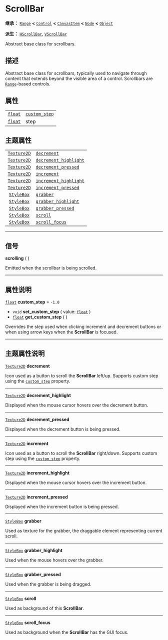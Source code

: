<!-- ⚠ 请勿编辑本文件 ⚠ -->
<!-- 本文档使用脚本从 WeDot 引擎源码仓库生成。 -->
<!-- 生成脚本：https://github.com/WeDot-Engine/WeDot/tree/master/doc/tools/make_md.py； -->
<!-- 原文件：https://github.com/WeDot-Engine/WeDot/tree/master/doc/classes/ScrollBar.xml。 -->

<div id="_class_scrollbar"></div>

# ScrollBar

**继承：** [`Range`](class_range.md) **<** [`Control`](class_control.md) **<** [`CanvasItem`](class_canvasitem.md) **<** [`Node`](class_node.md) **<** [`Object`](class_object.md)

**派生：** [`HScrollBar`](class_hscrollbar.md), [`VScrollBar`](class_vscrollbar.md)

Abstract base class for scrollbars.

## 描述

Abstract base class for scrollbars, typically used to navigate through content that extends beyond the visible area of a control. Scrollbars are [`Range`](class_range.md)-based controls.

## 属性

|||
|:-:|:--|
| [`float`](class_float.md) | [`custom_step`](class_scrollbar.md#class_scrollbar_property_custom_step) | ``-1.0``                                                                |
| [`float`](class_float.md) | step                                                                     | ``0.0`` (overrides [`Range`](class_range.md#class_range_property_step)) |

## 主题属性

|||
|:-:|:--|
| [`Texture2D`](class_texture2d.md) | [`decrement`](class_scrollbar.md#class_scrollbar_theme_icon_decrement)                     |
| [`Texture2D`](class_texture2d.md) | [`decrement_highlight`](class_scrollbar.md#class_scrollbar_theme_icon_decrement_highlight) |
| [`Texture2D`](class_texture2d.md) | [`decrement_pressed`](class_scrollbar.md#class_scrollbar_theme_icon_decrement_pressed)     |
| [`Texture2D`](class_texture2d.md) | [`increment`](class_scrollbar.md#class_scrollbar_theme_icon_increment)                     |
| [`Texture2D`](class_texture2d.md) | [`increment_highlight`](class_scrollbar.md#class_scrollbar_theme_icon_increment_highlight) |
| [`Texture2D`](class_texture2d.md) | [`increment_pressed`](class_scrollbar.md#class_scrollbar_theme_icon_increment_pressed)     |
| [`StyleBox`](class_stylebox.md)   | [`grabber`](class_scrollbar.md#class_scrollbar_theme_style_grabber)                        |
| [`StyleBox`](class_stylebox.md)   | [`grabber_highlight`](class_scrollbar.md#class_scrollbar_theme_style_grabber_highlight)    |
| [`StyleBox`](class_stylebox.md)   | [`grabber_pressed`](class_scrollbar.md#class_scrollbar_theme_style_grabber_pressed)        |
| [`StyleBox`](class_stylebox.md)   | [`scroll`](class_scrollbar.md#class_scrollbar_theme_style_scroll)                          |
| [`StyleBox`](class_stylebox.md)   | [`scroll_focus`](class_scrollbar.md#class_scrollbar_theme_style_scroll_focus)              |

<!-- rst-class:: classref-section-separator -->

---

## 信号

<div id="_class_class_scrollbar_signal_scrolling"></div>

**scrolling** ( ) <div id="class_scrollbar_signal_scrolling"></div>

Emitted when the scrollbar is being scrolled.

<!-- rst-class:: classref-section-separator -->

---

## 属性说明

<div id="_class_scrollbar_property_custom_step"></div>

[`float`](class_float.md) **custom_step** = ``-1.0`` <div id="class_scrollbar_property_custom_step"></div>

- `void` **set_custom_step** ( value: [`float`](class_float.md) )
- [`float`](class_float.md) **get_custom_step** ( )

Overrides the step used when clicking increment and decrement buttons or when using arrow keys when the **ScrollBar** is focused.

<!-- rst-class:: classref-section-separator -->

---

## 主题属性说明

<div id="_class_scrollbar_theme_icon_decrement"></div>

[`Texture2D`](class_texture2d.md) **decrement** <div id="class_scrollbar_theme_icon_decrement"></div>

Icon used as a button to scroll the **ScrollBar** left/up. Supports custom step using the [`custom_step`](class_scrollbar.md#class_scrollbar_property_custom_step) property.

<!-- rst-class:: classref-item-separator -->

---

<div id="_class_scrollbar_theme_icon_decrement_highlight"></div>

[`Texture2D`](class_texture2d.md) **decrement_highlight** <div id="class_scrollbar_theme_icon_decrement_highlight"></div>

Displayed when the mouse cursor hovers over the decrement button.

<!-- rst-class:: classref-item-separator -->

---

<div id="_class_scrollbar_theme_icon_decrement_pressed"></div>

[`Texture2D`](class_texture2d.md) **decrement_pressed** <div id="class_scrollbar_theme_icon_decrement_pressed"></div>

Displayed when the decrement button is being pressed.

<!-- rst-class:: classref-item-separator -->

---

<div id="_class_scrollbar_theme_icon_increment"></div>

[`Texture2D`](class_texture2d.md) **increment** <div id="class_scrollbar_theme_icon_increment"></div>

Icon used as a button to scroll the **ScrollBar** right/down. Supports custom step using the [`custom_step`](class_scrollbar.md#class_scrollbar_property_custom_step) property.

<!-- rst-class:: classref-item-separator -->

---

<div id="_class_scrollbar_theme_icon_increment_highlight"></div>

[`Texture2D`](class_texture2d.md) **increment_highlight** <div id="class_scrollbar_theme_icon_increment_highlight"></div>

Displayed when the mouse cursor hovers over the increment button.

<!-- rst-class:: classref-item-separator -->

---

<div id="_class_scrollbar_theme_icon_increment_pressed"></div>

[`Texture2D`](class_texture2d.md) **increment_pressed** <div id="class_scrollbar_theme_icon_increment_pressed"></div>

Displayed when the increment button is being pressed.

<!-- rst-class:: classref-item-separator -->

---

<div id="_class_scrollbar_theme_style_grabber"></div>

[`StyleBox`](class_stylebox.md) **grabber** <div id="class_scrollbar_theme_style_grabber"></div>

Used as texture for the grabber, the draggable element representing current scroll.

<!-- rst-class:: classref-item-separator -->

---

<div id="_class_scrollbar_theme_style_grabber_highlight"></div>

[`StyleBox`](class_stylebox.md) **grabber_highlight** <div id="class_scrollbar_theme_style_grabber_highlight"></div>

Used when the mouse hovers over the grabber.

<!-- rst-class:: classref-item-separator -->

---

<div id="_class_scrollbar_theme_style_grabber_pressed"></div>

[`StyleBox`](class_stylebox.md) **grabber_pressed** <div id="class_scrollbar_theme_style_grabber_pressed"></div>

Used when the grabber is being dragged.

<!-- rst-class:: classref-item-separator -->

---

<div id="_class_scrollbar_theme_style_scroll"></div>

[`StyleBox`](class_stylebox.md) **scroll** <div id="class_scrollbar_theme_style_scroll"></div>

Used as background of this **ScrollBar**.

<!-- rst-class:: classref-item-separator -->

---

<div id="_class_scrollbar_theme_style_scroll_focus"></div>

[`StyleBox`](class_stylebox.md) **scroll_focus** <div id="class_scrollbar_theme_style_scroll_focus"></div>

Used as background when the **ScrollBar** has the GUI focus.

[^virtual]: 本方法通常需要用户覆盖才能生效。
[^const]: 本方法无副作用，不会修改该实例的任何成员变量。
[^vararg]: 本方法除了能接受在此处描述的参数外，还能够继续接受任意数量的参数。
[^constructor]: 本方法用于构造某个类型。
[^static]: 调用本方法无需实例，可直接使用类名进行调用。
[^operator]: 本方法描述的是使用本类型作为左操作数的有效运算符。
[^bitfield]: 这个值是由下列位标志构成位掩码的整数。
[^void]: 无返回值。
